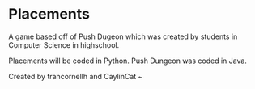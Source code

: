 # Placements
A game based off of Push Dugeon which was created by students in Computer Science in highschool.

Placements will be coded in Python. Push Dungeon was coded in Java.

Created by trancornellh and CaylinCat ~
